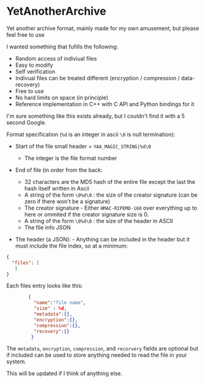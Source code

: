 # YetAnotherArchive
Yet another archive format, mainly made for my own amusement, but please feel free to use

I wanted something that fufills the following:
  * Random access of indiviual files
  * Easy to modify
  * Self verification
  * Indivual files can be treated different (encryption / compression / data-recovery)
  * Free to use
  * No hard limits on space (in principle)
  * Reference implementation in C++ with C API and Python bindings for it
  
I'm sure something like this exists already, but I couldn't find it with a 5 second Google.
 

Format specification (`%d` is an integer in ascii `\0` is null termination):

  * Start of the file small header = `YAA_MAGIC_STRING|%d\0` 
    - The integer is the file format number
  
  * End of file (in order from the back:
    - 32 characters are the MD5 hash of the entire file except the last the hash itself written in Ascii
    - A string of the form `\0%d\0` : the size of the creator signature (can be zero if there won't be a signature)
    - The creator signature - Either `HMAC-RIPEMD-160` over everything up to here or ommited if the creator signature size is 0. 
    - A string of the form `\0%d\0` : the size of the header in ASCII
    - The file info JSON
    
   * The header (a JSON):
    - Anything can be included in the header but it must include the file index, so at a minimum:
```json
{
  "files": [
   ]
}
```    

Each files entry looks like this:

```json
        {
          "name":"file name",
          "size" : %d,
          "metadata":{},
          "encryption":{},
          "compression":{},
          "recovery":{}
         }
```

The `metadata`, `encryption`, `compression`, and `recorvery` fields are optional but if included can be used to store anything needed to read the file in your system.

This will be updated if I think of anything else.






   

